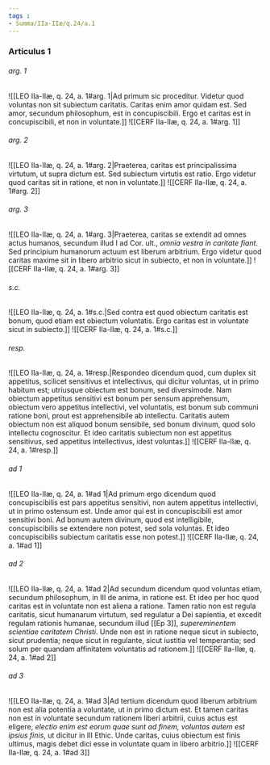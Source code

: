 ```yaml
---
tags : 
- Summa/IIa-IIæ/q.24/a.1
---
```


### Articulus 1

###### arg. 1
![[LEO IIa-IIæ, q. 24, a. 1#arg. 1|Ad primum sic proceditur. Videtur quod voluntas non sit subiectum caritatis. Caritas enim amor quidam est. Sed amor, secundum philosophum, est in concupiscibili. Ergo et caritas est in concupiscibili, et non in voluntate.]]
![[CERF IIa-IIæ, q. 24, a. 1#arg. 1]]

###### arg. 2
![[LEO IIa-IIæ, q. 24, a. 1#arg. 2|Praeterea, caritas est principalissima virtutum, ut supra dictum est. Sed subiectum virtutis est ratio. Ergo videtur quod caritas sit in ratione, et non in voluntate.]]
![[CERF IIa-IIæ, q. 24, a. 1#arg. 2]]

###### arg. 3
![[LEO IIa-IIæ, q. 24, a. 1#arg. 3|Praeterea, caritas se extendit ad omnes actus humanos, secundum illud I ad Cor. ult., *omnia vestra in caritate fiant*. Sed principium humanorum actuum est liberum arbitrium. Ergo videtur quod caritas maxime sit in libero arbitrio sicut in subiecto, et non in voluntate.]]
![[CERF IIa-IIæ, q. 24, a. 1#arg. 3]]

###### s.c.
![[LEO IIa-IIæ, q. 24, a. 1#s.c.|Sed contra est quod obiectum caritatis est bonum, quod etiam est obiectum voluntatis. Ergo caritas est in voluntate sicut in subiecto.]]
![[CERF IIa-IIæ, q. 24, a. 1#s.c.]]

###### resp.
![[LEO IIa-IIæ, q. 24, a. 1#resp.|Respondeo dicendum quod, cum duplex sit appetitus, scilicet sensitivus et intellectivus, qui dicitur voluntas, ut in primo habitum est; utriusque obiectum est bonum, sed diversimode. Nam obiectum appetitus sensitivi est bonum per sensum apprehensum, obiectum vero appetitus intellectivi, vel voluntatis, est bonum sub communi ratione boni, prout est apprehensibile ab intellectu. Caritatis autem obiectum non est aliquod bonum sensibile, sed bonum divinum, quod solo intellectu cognoscitur. Et ideo caritatis subiectum non est appetitus sensitivus, sed appetitus intellectivus, idest voluntas.]]
![[CERF IIa-IIæ, q. 24, a. 1#resp.]]

###### ad 1
![[LEO IIa-IIæ, q. 24, a. 1#ad 1|Ad primum ergo dicendum quod concupiscibilis est pars appetitus sensitivi, non autem appetitus intellectivi, ut in primo ostensum est. Unde amor qui est in concupiscibili est amor sensitivi boni. Ad bonum autem divinum, quod est intelligibile, concupiscibilis se extendere non potest, sed sola voluntas. Et ideo concupiscibilis subiectum caritatis esse non potest.]]
![[CERF IIa-IIæ, q. 24, a. 1#ad 1]]

###### ad 2
![[LEO IIa-IIæ, q. 24, a. 1#ad 2|Ad secundum dicendum quod voluntas etiam, secundum philosophum, in III de anima, in ratione est. Et ideo per hoc quod caritas est in voluntate non est aliena a ratione. Tamen ratio non est regula caritatis, sicut humanarum virtutum, sed regulatur a Dei sapientia, et excedit regulam rationis humanae, secundum illud [[Ep 3]], *supereminentem scientiae caritatem Christi*. Unde non est in ratione neque sicut in subiecto, sicut prudentia; neque sicut in regulante, sicut iustitia vel temperantia; sed solum per quandam affinitatem voluntatis ad rationem.]]
![[CERF IIa-IIæ, q. 24, a. 1#ad 2]]

###### ad 3
![[LEO IIa-IIæ, q. 24, a. 1#ad 3|Ad tertium dicendum quod liberum arbitrium non est alia potentia a voluntate, ut in primo dictum est. Et tamen caritas non est in voluntate secundum rationem liberi arbitrii, cuius actus est eligere, *electio enim est eorum quae sunt ad finem, voluntas autem est ipsius finis*, ut dicitur in III Ethic. Unde caritas, cuius obiectum est finis ultimus, magis debet dici esse in voluntate quam in libero arbitrio.]]
![[CERF IIa-IIæ, q. 24, a. 1#ad 3]]

